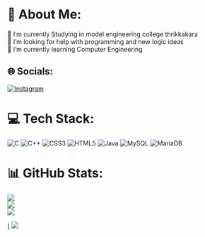 
# 💫 About Me:
🔭 I’m currently Studying in model engineering college thrikkakara<br>🤝 I’m looking for help with programming and new logic ideas<br>🌱 I’m currently learning Computer Engineering<br>


## 🌐 Socials:
[![Instagram](https://img.shields.io/badge/Instagram-%23E4405F.svg?logo=Instagram&logoColor=white)](https://instagram.com/J.r_abijith) 

# 💻 Tech Stack:
![C](https://img.shields.io/badge/c-%2300599C.svg?style=for-the-badge&logo=c&logoColor=white) ![C++](https://img.shields.io/badge/c++-%2300599C.svg?style=for-the-badge&logo=c%2B%2B&logoColor=white) ![CSS3](https://img.shields.io/badge/css3-%231572B6.svg?style=for-the-badge&logo=css3&logoColor=white) ![HTML5](https://img.shields.io/badge/html5-%23E34F26.svg?style=for-the-badge&logo=html5&logoColor=white) ![Java](https://img.shields.io/badge/java-%23ED8B00.svg?style=for-the-badge&logo=java&logoColor=white) ![MySQL](https://img.shields.io/badge/mysql-%2300f.svg?style=for-the-badge&logo=mysql&logoColor=white) ![MariaDB](https://img.shields.io/badge/MariaDB-003545?style=for-the-badge&logo=mariadb&logoColor=white)
# 📊 GitHub Stats:
![](https://github-readme-stats.vercel.app/api?username=Abijith-abs&theme=dark&hide_border=false&include_all_commits=false&count_private=false)<br/>
![](https://github-readme-streak-stats.herokuapp.com/?user=Abijith-abs&theme=dark&hide_border=false)<br/>
![](https://github-readme-stats.vercel.app/api/top-langs/?username=Abijith-abs&theme=dark&hide_border=false&include_all_commits=false&count_private=false&layout=compact)

]
[![](https://visitcount.itsvg.in/api?id=Abijith-abs&icon=0&color=0)](https://visitcount.itsvg.in)

<!-- Proudly created with GPRM ( https://gprm.itsvg.in ) -->
